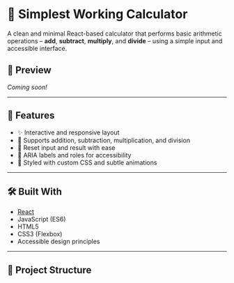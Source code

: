 # 🧮 Simplest Working Calculator

A clean and minimal React-based calculator that performs basic arithmetic operations – **add**, **subtract**, **multiply**, and **divide** – using a simple input and accessible interface.

## 📸 Preview

*Coming soon!*

---

## 🧠 Features

- ✨ Interactive and responsive layout
- 🔢 Supports addition, subtraction, multiplication, and division
- 🧼 Reset input and result with ease
- 💬 ARIA labels and roles for accessibility
- 🎨 Styled with custom CSS and subtle animations

---

## 🛠️ Built With

- [React](https://reactjs.org/)
- JavaScript (ES6)
- HTML5
- CSS3 (Flexbox)
- Accessible design principles

---

## 📂 Project Structure